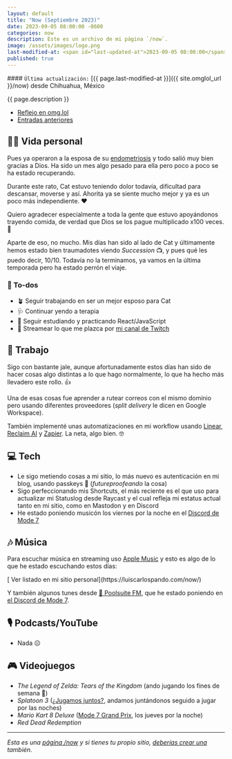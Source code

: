 ```yaml
---
layout: default
title: "Now (Septiembre 2023)"
date: 2023-09-05 08:00:00 -0600
categories: now
description: Este es un archivo de mi página `/now`.
image: /assets/images/logo.png
last-modified-at: <span id="last-updated-at">2023-09-05 08:00:00</span>
published: true
---
```


<div class="card last-updated my-3 text-center">
<div class="card-body rounded">
#### <code>Última actualización:</code> [{{ page.last-modified-at }}]({{ site.omglol_url }}/now) desde Chihuahua, México
</div>
</div>

<p class="text-center">{{ page.description }}</p>

<div class="text-center">
<ul class="list-inline">
<li class="list-inline-item">
<a class="btn btn-primary btn-sm" href="{{ site.omglol_url }}/now" rel="alternate">
<i class="fa-solid fa-heart"></i> Reflejo en omg.lol
</a>
</li>
<li class="list-inline-item">
<a class="btn btn-primary btn-sm" href="{{ site.url }}/category/now/">
<i class="fa-solid fa-list-ul"></i> Entradas anteriores
</a>
</li>
</ul>
</div>

## 👦🏻 Vida personal
Pues ya operaron a la esposa de su [endometriosis](https://en.wikipedia.org/wiki/Endometriosis) y todo salió muy bien gracias a Dios. Ha sido un mes algo pesado para ella pero poco a poco se ha estado recuperando.

Durante este rato, Cat estuvo teniendo dolor todavía, dificultad para descansar, moverse y así. Ahorita ya se siente mucho mejor y ya es un poco más independiente. ❤️

Quiero agradecer especialmente a toda la gente que estuvo apoyándonos trayendo comida, de verdad que Dios se los pague multiplicado x100 veces. 🙏

Aparte de eso, no mucho. Mis días han sido al lado de Cat y últimamente hemos estado bien traumadotes viendo *Succession* 📺, y pues qué les puedo decir, 10/10. Todavía no la terminamos, ya vamos en la última temporada pero ha estado perrón el viaje.

### 📝 To-dos
- 🪴 Seguir trabajando en ser un mejor esposo para Cat
- 🩺 Continuar yendo a terapia
- 📖 Seguir estudiando y practicando React/JavaScript
- 🎥 Streamear lo que me plazca por [mi canal de Twitch](https://luiscarlospando.com/live/)

## 💼 Trabajo
Sigo con bastante jale, aunque afortunadamente estos días han sido de hacer cosas algo distintas a lo que hago normalmente, lo que ha hecho más llevadero este rollo. 👍

Una de esas cosas fue aprender a rutear correos con el mismo dominio pero usando diferentes proveedores (*split delivery* le dicen en Google Workspace).

También implementé unas automatizaciones en mi workflow usando [Linear](https://linear.app/), [Reclaim AI](https://reclaim.ai/) y [Zapier](https://zapier.com/). La neta, algo bien. 🤓

## 💻 Tech
- Le sigo metiendo cosas a mi sitio, lo más nuevo es autenticación en mi blog, usando passkeys 🔑 (*futureproofeando* la cosa)
- Sigo perfeccionando mis Shortcuts, el más reciente es el que uso para actualizar mi Statuslog desde Raycast y el cual refleja mi estatus actual tanto en mi sitio, como en Mastodon y en Discord
- He estado poniendo musicón los viernes por la noche en el [Discord de Mode 7](https://discord.gg/N2m8gKw)

## 🎶 Música
Para escuchar música en streaming uso [Apple Music](https://music.apple.com/profile/luiscarlospando) y esto es algo de lo que he estado escuchando estos días:

<ul id="lastfm-top-artists"></ul>

<span class="omg-lol-now-page-element">
[<i class="fa-solid fa-up-right-from-square"></i> Ver listado en mi sitio personal](https://luiscarlospando.com/now/)
</span>

Y también algunos tunes desde [🌴 Poolsuite FM](https://poolsuite.net/), que he estado poniendo en [el Discord de Mode 7](https://discord.gg/N2m8gKw).

## 🎙 Podcasts/YouTube
- Nada ☹️

## 🎮 Videojuegos
- *The Legend of Zelda: Tears of the Kingdom* (ando jugando los fines de semana 🏰)
- *Splatoon 3* ([¿Jugamos juntos?](https://luiscarlospando.com/nintendo/splatoon/), andamos juntándonos seguido a jugar por las noches)
- *Mario Kart 8 Deluxe* ([Mode 7 Grand Prix](https://luiscarlospando.com/nintendo/mario-kart/), los jueves por la noche)
- *Red Dead Redemption*

---

*Esta es una [página /now](https://nownownow.com/about) y si tienes tu propio sitio, [deberías crear una](https://nownownow.com/about) también.*
